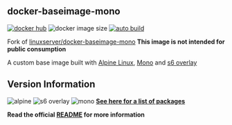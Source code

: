 [appurl]: https://alpinelinux.org
[s6overlay]: https://github.com/just-containers/s6-overlay
[monourl]: https://www.mono-project.com

## docker-baseimage-mono
[![docker hub](https://img.shields.io/badge/docker_hub-link-blue?style=for-the-badge&logo=docker)](https://hub.docker.com/repository/docker/vcxpz/baseimage-mono) ![docker image size](https://img.shields.io/docker/image-size/vcxpz/baseimage-mono?style=for-the-badge&logo=docker) [![auto build](https://img.shields.io/badge/docker_builds-automated-blue?style=for-the-badge&logo=docker?color=d1aa67)](https://github.com/hydazz/docker-baseimage-mono/actions?query=workflow%3A"Auto+Builder+CI")

Fork of [linuxserver/docker-baseimage-mono](https://github.com/linuxserver/docker-baseimage-mono/)
**This image is not intended for public consumption**

A custom base image built with [Alpine Linux][appurl], [Mono][monourl] and [s6 overlay][s6overlay]

## Version Information
![alpine](https://img.shields.io/badge/alpine-edge-0D597F?style=for-the-badge&logo=alpine-linux) ![s6 overlay](https://img.shields.io/badge/s6_overlay-2.1.0.2-blue?style=for-the-badge) ![mono](https://img.shields.io/badge/mono-6.12.0.107-blue?style=for-the-badge)
**[See here for a list of packages](https://github.com/hydazz/docker-baseimage-mono/blob/main/package_versions.txt)**

**Read the official [README](https://github.com/linuxserver/docker-baseimage-mono/) for more information**
